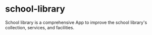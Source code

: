 # school-library
School library is a comprehensive App to improve the school library's collection, services, and facilities. 
